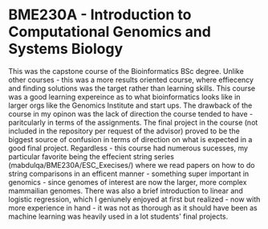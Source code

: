 # BME230A - Introduction to Computational Genomics and Systems Biology
This was the capstone course of the Bioinformatics BSc degree. Unlike other courses - this was a more results oriented course, where effiecency and finding solutions was the target rather than learning skills. This course was a good learning expereince as to what bioinformatics looks like in larger orgs like the Genomics Institute and start ups. The drawback of the course in my opinon was the lack of direction the course tended to have - paritcularly in terms of the assignments. The final project in the course (not included in the repository per request of the advisor) proved to be the biggest source of confusion in terms of direction on what is expected in a good final project. Regardless - this course had numerous sucesses, my particular favorite being the effecient string series (mabdulqa/BME230A/ESC_Execises/) where we read papers on how to do string comparisons in an efficent manner - something super important in genomics - since genomes of interest are now the larger, more complex mammailian genomes. There was also a brief introduction to linear and logistic regression, which I geniunely enjoyed at first but realized - now with more experience in hand - it was not as thorough as it should have been as machine learning was heavily used in a lot students' final projects.
